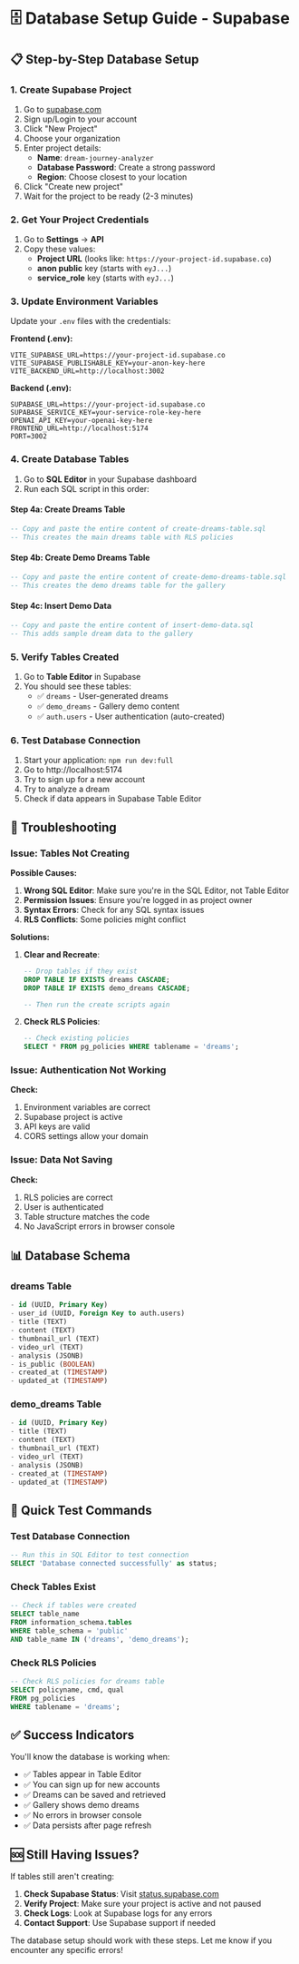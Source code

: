 # 🗄️ Database Setup Guide - Supabase

## 📋 **Step-by-Step Database Setup**

### 1. **Create Supabase Project**
1. Go to [supabase.com](https://supabase.com)
2. Sign up/Login to your account
3. Click "New Project"
4. Choose your organization
5. Enter project details:
   - **Name**: `dream-journey-analyzer`
   - **Database Password**: Create a strong password
   - **Region**: Choose closest to your location
6. Click "Create new project"
7. Wait for the project to be ready (2-3 minutes)

### 2. **Get Your Project Credentials**
1. Go to **Settings** → **API**
2. Copy these values:
   - **Project URL** (looks like: `https://your-project-id.supabase.co`)
   - **anon public** key (starts with `eyJ...`)
   - **service_role** key (starts with `eyJ...`)

### 3. **Update Environment Variables**
Update your `.env` files with the credentials:

**Frontend (.env):**
```env
VITE_SUPABASE_URL=https://your-project-id.supabase.co
VITE_SUPABASE_PUBLISHABLE_KEY=your-anon-key-here
VITE_BACKEND_URL=http://localhost:3002
```

**Backend (.env):**
```env
SUPABASE_URL=https://your-project-id.supabase.co
SUPABASE_SERVICE_KEY=your-service-role-key-here
OPENAI_API_KEY=your-openai-key-here
FRONTEND_URL=http://localhost:5174
PORT=3002
```

### 4. **Create Database Tables**
1. Go to **SQL Editor** in your Supabase dashboard
2. Run each SQL script in this order:

#### **Step 4a: Create Dreams Table**
```sql
-- Copy and paste the entire content of create-dreams-table.sql
-- This creates the main dreams table with RLS policies
```

#### **Step 4b: Create Demo Dreams Table**
```sql
-- Copy and paste the entire content of create-demo-dreams-table.sql
-- This creates the demo dreams table for the gallery
```

#### **Step 4c: Insert Demo Data**
```sql
-- Copy and paste the entire content of insert-demo-data.sql
-- This adds sample dream data to the gallery
```

### 5. **Verify Tables Created**
1. Go to **Table Editor** in Supabase
2. You should see these tables:
   - ✅ `dreams` - User-generated dreams
   - ✅ `demo_dreams` - Gallery demo content
   - ✅ `auth.users` - User authentication (auto-created)

### 6. **Test Database Connection**
1. Start your application: `npm run dev:full`
2. Go to http://localhost:5174
3. Try to sign up for a new account
4. Try to analyze a dream
5. Check if data appears in Supabase Table Editor

## 🔧 **Troubleshooting**

### **Issue: Tables Not Creating**
**Possible Causes:**
1. **Wrong SQL Editor**: Make sure you're in the SQL Editor, not Table Editor
2. **Permission Issues**: Ensure you're logged in as project owner
3. **Syntax Errors**: Check for any SQL syntax issues
4. **RLS Conflicts**: Some policies might conflict

**Solutions:**
1. **Clear and Recreate**:
   ```sql
   -- Drop tables if they exist
   DROP TABLE IF EXISTS dreams CASCADE;
   DROP TABLE IF EXISTS demo_dreams CASCADE;
   
   -- Then run the create scripts again
   ```

2. **Check RLS Policies**:
   ```sql
   -- Check existing policies
   SELECT * FROM pg_policies WHERE tablename = 'dreams';
   ```

### **Issue: Authentication Not Working**
**Check:**
1. Environment variables are correct
2. Supabase project is active
3. API keys are valid
4. CORS settings allow your domain

### **Issue: Data Not Saving**
**Check:**
1. RLS policies are correct
2. User is authenticated
3. Table structure matches the code
4. No JavaScript errors in browser console

## 📊 **Database Schema**

### **dreams Table**
```sql
- id (UUID, Primary Key)
- user_id (UUID, Foreign Key to auth.users)
- title (TEXT)
- content (TEXT)
- thumbnail_url (TEXT)
- video_url (TEXT)
- analysis (JSONB)
- is_public (BOOLEAN)
- created_at (TIMESTAMP)
- updated_at (TIMESTAMP)
```

### **demo_dreams Table**
```sql
- id (UUID, Primary Key)
- title (TEXT)
- content (TEXT)
- thumbnail_url (TEXT)
- video_url (TEXT)
- analysis (JSONB)
- created_at (TIMESTAMP)
- updated_at (TIMESTAMP)
```

## 🚀 **Quick Test Commands**

### **Test Database Connection**
```sql
-- Run this in SQL Editor to test connection
SELECT 'Database connected successfully' as status;
```

### **Check Tables Exist**
```sql
-- Check if tables were created
SELECT table_name 
FROM information_schema.tables 
WHERE table_schema = 'public' 
AND table_name IN ('dreams', 'demo_dreams');
```

### **Check RLS Policies**
```sql
-- Check RLS policies for dreams table
SELECT policyname, cmd, qual 
FROM pg_policies 
WHERE tablename = 'dreams';
```

## ✅ **Success Indicators**

You'll know the database is working when:
- ✅ Tables appear in Table Editor
- ✅ You can sign up for new accounts
- ✅ Dreams can be saved and retrieved
- ✅ Gallery shows demo dreams
- ✅ No errors in browser console
- ✅ Data persists after page refresh

## 🆘 **Still Having Issues?**

If tables still aren't creating:
1. **Check Supabase Status**: Visit [status.supabase.com](https://status.supabase.com)
2. **Verify Project**: Make sure your project is active and not paused
3. **Check Logs**: Look at Supabase logs for any errors
4. **Contact Support**: Use Supabase support if needed

The database setup should work with these steps. Let me know if you encounter any specific errors!
